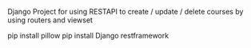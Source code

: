 Django Project for using RESTAPI to create / update / delete courses by using routers and viewset

pip install pillow 
pip install Django restframework


